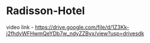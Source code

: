 # Radisson-Hotel

 
video link - https://drive.google.com/file/d/1Z3Kk-j2fhdyWFHwmQeYDb7w_ndyZZByx/view?usp=drivesdk

